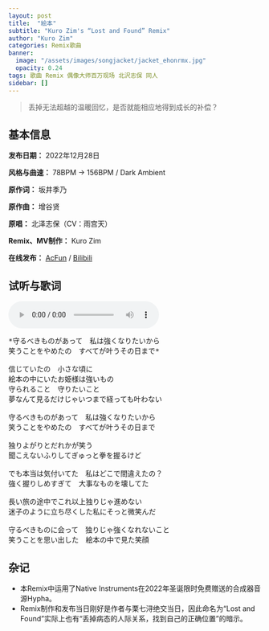 ```yaml
---
layout: post
title:  "絵本"
subtitle: "Kuro Zim's “Lost and Found” Remix"
author: "Kuro Zim"
categories: Remix歌曲
banner: 
  image: "/assets/images/songjacket/jacket_ehonrmx.jpg"
  opacity: 0.24
tags: 歌曲 Remix 偶像大师百万现场 北沢志保 同人
sidebar: []
---
```


> 丢掉无法超越的温暖回忆，是否就能相应地得到成长的补偿？

## 基本信息

**发布日期：** 2022年12月28日

**风格与曲速：** 78BPM → 156BPM / Dark Ambient

**原作词：** 坂井季乃

**原作曲：** 增谷贤

**原唱：** 北泽志保（CV：雨宫天） 

**Remix、MV制作：** Kuro Zim

**在线发布：** [AcFun](https://www.acfun.cn/v/ac40297608) / [Bilibili](https://www.bilibili.com/video/BV1Tg411t7Ks/)

## 试听与歌词

<audio controls><source src="/assets/audio/ehonrmx.mp3" type="audio/mp3"></audio>

<pre>
*守るべきものがあって　私は強くなりたいから
笑うことをやめたの　すべてが叶うその日まで*

信じていたの　小さな頃に
絵本の中にいたお姫様は強いもの
守られること　守りたいこと
夢なんて見るだけじゃいつまで経っても叶わない

守るべきものがあって　私は強くなりたいから
笑うことをやめたの　すべてが叶うその日まで

独りよがりとだれかが笑う
聞こえないふりしてぎゅっと拳を握るけど

でも本当は気付いてた　私はどこで間違えたの？
強く握りしめすぎて　大事なものを壊してた

長い旅の途中でこれ以上独りじゃ進めない
迷子のように立ち尽くした私にそっと微笑んだ

守るべきものに会って　独りじゃ強くなれないこと
笑うことを思い出した　絵本の中で見た笑顔 
</pre>

## 杂记

* 本Remix中运用了Native Instruments在2022年圣诞限时免费赠送的合成器音源Hypha。
* Remix制作和发布当日刚好是作者与栗七浔绝交当日，因此命名为“Lost and Found”实际上也有“丢掉病态的人际关系，找到自己的正确位置”的暗示。